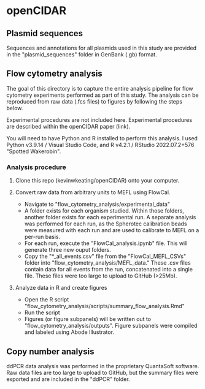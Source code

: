 # openCIDAR
## Plasmid sequences
Sequences and annotations for all plasmids used in this study are provided in the "plasmid_sequences" folder in GenBank (.gb) format.

## Flow cytometry analysis
The goal of this directory is to capture the entire analysis pipeline for flow cytometry experiments performed as part of this study. The analysis can be reproduced from raw data (.fcs files) to figures by following the steps below.

Experimental procedures are not included here. Experimental procedures are described within the openCIDAR paper (link).

You will need to have Python and R installed to perform this analysis. I used Python v3.9.14 / Visual Studio Code, and R v4.2.1 / RStudio 2022.07.2+576 "Spotted Wakerobin".

### Analysis procedure
1. Clone this repo (kevinwkeating/openCIDAR) onto your computer.

2. Convert raw data from arbitrary units to MEFL using FlowCal.
    * Navigate to "flow_cytometry_analysis/experimental_data"
    * A folder exists for each organism studied. Within those folders, another folder exists for each experimental run. A separate analysis was performed for each run, as the Spherotec calibration beads were measured with each run and are used to calibrate to MEFL on a per-run basis.
    * For each run, execute the "FlowCal_analysis.ipynb" file. This will generate three new ouput folders.
    * Copy the "*_all_events.csv" file from the "FlowCal_MEFL_CSVs" folder into "flow_cytometry_analysis/MEFL_data." These .csv files contain data for all events from the run, concatenated into a single file. These files were too large to upload to GitHub (>25Mb).

3. Analyze data in R and create figures
    * Open the R script "flow_cytometry_analysis/scripts/summary_flow_analysis.Rmd"
    * Run the script
    * Figures (or figure subpanels) will be written out to "flow_cytometry_analysis/outputs". Figure subpanels were compiled and labeled using Abode Illustrator.

## Copy number analysis
ddPCR data analysis was performed in the proprietary QuantaSoft software. Raw data files are too large to upload to GitHub, but the summary files were exported and are included in the "ddPCR" folder.